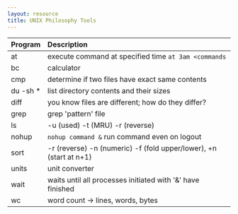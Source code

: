 ```yaml
---
layout: resource
title: UNIX Philosophy Tools
---
```


| Program  |                            Description                             |
| :------- | :----------------------------------------------------------------- |
| at       | execute command at specified time `at 3am <commands`               |
| bc       | calculator                                                         |
| cmp      | determine if two files have exact same contents                    |
| du -sh * | list directory contents and their sizes                            |
| diff     | you know files are different; how do they differ?                  |
| grep     | grep 'pattern' file                                                |
| ls       | -u (used) -t (MRU) -r (reverse)                                    |
| nohup    | `nohup command &` run command even on logout                       |
| sort     | -r (reverse) -n (numeric) -f (fold upper/lower), +n (start at n+1) |
| units    | unit converter                                                     |
| wait     | waits until all processes initiated with '&' have finished         |
| wc       | word count -> lines, words, bytes                                  |

